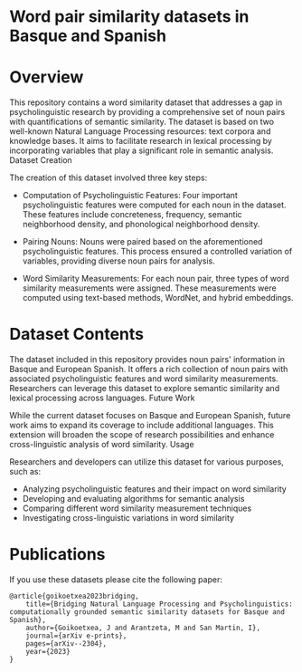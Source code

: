# Word pair similarity datasets in Basque and Spanish
# Overview

This repository contains a word similarity dataset that addresses a gap in psycholinguistic research by providing a comprehensive set of noun pairs with quantifications of semantic similarity. The dataset is based on two well-known Natural Language Processing resources: text corpora and knowledge bases. It aims to facilitate research in lexical processing by incorporating variables that play a significant role in semantic analysis.
Dataset Creation

The creation of this dataset involved three key steps:

- Computation of Psycholinguistic Features: Four important psycholinguistic features were computed for each noun in the dataset. These features include concreteness, frequency, semantic neighborhood density, and phonological neighborhood density.

- Pairing Nouns: Nouns were paired based on the aforementioned psycholinguistic features. This process ensured a controlled variation of variables, providing diverse noun pairs for analysis.

- Word Similarity Measurements: For each noun pair, three types of word similarity measurements were assigned. These measurements were computed using text-based methods, WordNet, and hybrid embeddings.

# Dataset Contents

The dataset included in this repository provides noun pairs' information in Basque and European Spanish. It offers a rich collection of noun pairs with associated psycholinguistic features and word similarity measurements. Researchers can leverage this dataset to explore semantic similarity and lexical processing across languages.
Future Work

While the current dataset focuses on Basque and European Spanish, future work aims to expand its coverage to include additional languages. This extension will broaden the scope of research possibilities and enhance cross-linguistic analysis of word similarity.
Usage

Researchers and developers can utilize this dataset for various purposes, such as:

- Analyzing psycholinguistic features and their impact on word similarity
- Developing and evaluating algorithms for semantic analysis
- Comparing different word similarity measurement techniques
- Investigating cross-linguistic variations in word similarity

# Publications

If you use these datasets please cite the following paper:

```
@article{goikoetxea2023bridging,
    title={Bridging Natural Language Processing and Psycholinguistics: computationally grounded semantic similarity datasets for Basque and Spanish},
    author={Goikoetxea, J and Arantzeta, M and San Martin, I},
    journal={arXiv e-prints},
    pages={arXiv--2304},
    year={2023}
}
```
